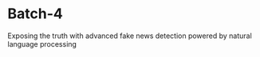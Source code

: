 # Batch-4
Exposing the truth with advanced fake news detection powered by natural language processing
